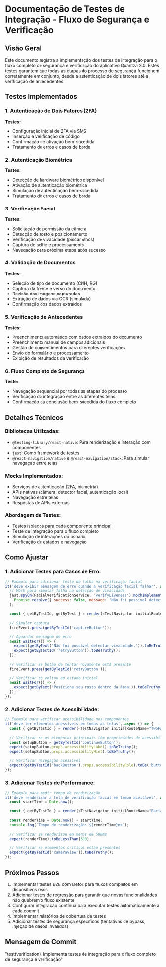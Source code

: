 # Documentação de Testes de Integração - Fluxo de Segurança e Verificação

## Visão Geral

Este documento registra a implementação dos testes de integração para o fluxo completo de segurança e verificação do aplicativo Quantza 2.0. Estes testes garantem que todas as etapas do processo de segurança funcionem corretamente em conjunto, desde a autenticação de dois fatores até a verificação de antecedentes.

## Testes Implementados

### 1. Autenticação de Dois Fatores (2FA)

**Testes:**
- Configuração inicial de 2FA via SMS
- Inserção e verificação de código
- Confirmação de ativação bem-sucedida
- Tratamento de erros e casos de borda

### 2. Autenticação Biométrica

**Testes:**
- Detecção de hardware biométrico disponível
- Ativação de autenticação biométrica
- Simulação de autenticação bem-sucedida
- Tratamento de erros e casos de borda

### 3. Verificação Facial

**Testes:**
- Solicitação de permissão da câmera
- Detecção de rosto e posicionamento
- Verificação de vivacidade (piscar olhos)
- Captura de selfie e processamento
- Navegação para próxima etapa após sucesso

### 4. Validação de Documentos

**Testes:**
- Seleção de tipo de documento (CNH, RG)
- Captura da frente e verso do documento
- Revisão das imagens capturadas
- Extração de dados via OCR (simulada)
- Confirmação dos dados extraídos

### 5. Verificação de Antecedentes

**Testes:**
- Preenchimento automático com dados extraídos do documento
- Preenchimento manual de campos adicionais
- Gestão de consentimentos para diferentes verificações
- Envio do formulário e processamento
- Exibição de resultados da verificação

### 6. Fluxo Completo de Segurança

**Teste:**
- Navegação sequencial por todas as etapas do processo
- Verificação da integração entre as diferentes telas
- Confirmação da conclusão bem-sucedida do fluxo completo

## Detalhes Técnicos

### Bibliotecas Utilizadas:
- `@testing-library/react-native`: Para renderização e interação com componentes
- `jest`: Como framework de testes
- `@react-navigation/native` e `@react-navigation/stack`: Para simular navegação entre telas

### Mocks Implementados:
- Serviços de autenticação (2FA, biometria)
- APIs nativas (câmera, detector facial, autenticação local)
- Navegação entre telas
- Respostas de APIs externas

### Abordagem de Testes:
- Testes isolados para cada componente principal
- Teste de integração para o fluxo completo
- Simulação de interações do usuário
- Verificação de estados e navegação

## Como Ajustar

### 1. Adicionar Testes para Casos de Erro:
```javascript
// Exemplo para adicionar teste de falha na verificação facial
it('deve exibir mensagem de erro quando a verificação facial falhar', async () => {
  // Mock para simular falha na detecção de vivacidade
  jest.spyOn(FacialVerificationService, 'verifyLiveness').mockImplementationOnce(() => 
    Promise.resolve({ success: false, message: 'Não foi possível detectar vivacidade.' })
  );
  
  const { getByTestId, getByText } = render(<TestNavigator initialRouteName="FacialVerification" />);
  
  // Simular captura
  fireEvent.press(getByTestId('captureButton'));
  
  // Aguardar mensagem de erro
  await waitFor(() => {
    expect(getByText('Não foi possível detectar vivacidade.')).toBeTruthy();
    expect(getByTestId('retryButton')).toBeTruthy();
  });
  
  // Verificar se botão de tentar novamente está presente
  fireEvent.press(getByTestId('retryButton'));
  
  // Verificar se voltou ao estado inicial
  await waitFor(() => {
    expect(getByText('Posicione seu rosto dentro da área')).toBeTruthy();
  });
});
```

### 2. Adicionar Testes de Acessibilidade:
```javascript
// Exemplo para verificar acessibilidade nos componentes
it('deve ter elementos acessíveis em todas as telas', async () => {
  const { getByTestId } = render(<TestNavigator initialRouteName="TwoFactorSetup" />);
  
  // Verificar se os elementos principais têm propriedades de acessibilidade
  const setupButton = getByTestId('continueButton');
  expect(setupButton.props.accessibilityLabel).toBeTruthy();
  expect(setupButton.props.accessibilityHint).toBeTruthy();
  
  // Verificar navegação acessível
  expect(getByTestId('backButton').props.accessibilityRole).toBe('button');
});
```

### 3. Adicionar Testes de Performance:
```javascript
// Exemplo para medir tempo de renderização
it('deve renderizar a tela de verificação facial em tempo aceitável', async () => {
  const startTime = Date.now();
  
  const { getByTestId } = render(<TestNavigator initialRouteName="FacialVerification" />);
  
  const renderTime = Date.now() - startTime;
  console.log(`Tempo de renderização: ${renderTime}ms`);
  
  // Verificar se renderizou em menos de 500ms
  expect(renderTime).toBeLessThan(500);
  
  // Verificar se elementos críticos estão presentes
  expect(getByTestId('cameraView')).toBeTruthy();
});
```

## Próximos Passos

1. Implementar testes E2E com Detox para fluxos completos em dispositivos reais
2. Adicionar testes de regressão para garantir que novas funcionalidades não quebrem o fluxo existente
3. Configurar integração contínua para executar testes automaticamente a cada commit
4. Implementar relatórios de cobertura de testes
5. Adicionar testes de segurança específicos (tentativas de bypass, injeção de dados inválidos)

## Mensagem de Commit

"test(verification): Implementa testes de integração para o fluxo completo de segurança e verificação"
